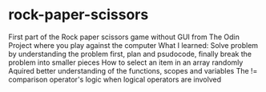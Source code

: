 # rock-paper-scissors
First part of the Rock paper scissors game without GUI from The Odin Project where you play against the computer
What I learned:
    Solve problem by understanding the problem first, plan and psudocode, finally break the problem into smaller pieces
    How to select an item in an array randomly
    Aquired better understanding of the functions, scopes and variables
    The != comparison operator's logic when logical operators are involved
